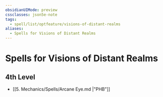 ```yaml
---
obsidianUIMode: preview
cssclasses: json5e-note
tags:
  - spell/list/optfeature/visions-of-distant-realms
aliases:
  - Spells for Visions of Distant Realms
---
```

# Spells for Visions of Distant Realms

## 4th Level

- [[5. Mechanics/Spells/Arcane Eye.md \|"PHB"]]
